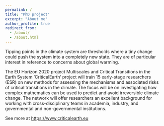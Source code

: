 ```yaml
---
permalink: /
title: "PhD project"
excerpt: "About me"
author_profile: true
redirect_from: 
  - /about/
  - /about.html
---
```


Tipping points in the climate system are thresholds where a tiny change could push the system into a completely new state. They are of particular interest in reference to concerns about global warming.

The EU Horizon 2020 project Multiscales and Critical Transitions in the Earth System ‘CriticalEarth’ project will train 15 early-stage researchers (ESR) on new methods for assessing the mechanisms and associated risks of critical transitions in the climate. The focus will be on investigating how complex mathematics can be used to predict and avoid irreversible climate change. The network will offer researchers an excellent background for working with cross-disciplinary teams in academia, industry, and governmental and non-governmental institutions.

See more at https://www.criticalearth.eu
